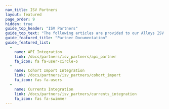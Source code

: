 ```yaml
---
nav_title: ISV Partners
layout: featured
page_order: 9
hidden: true
guide_top_header: "ISV Partners"
guide_top_text: "The following articles are provided to our Alloys ISV partners to refence when developing a market integration with the Braze platform. Please visit your corresponding partner integration document to get started!"
guide_featured_title: "Partner Documentation"
guide_featured_list:
  - 
    name: API Integration
    link: /docs/partners/isv_partners/api_partner
    fa_icon: fa fa-user-circle-o
  - 
    name: Cohort Import Integration
    link: /docs/partners/isv_partners/cohort_import
    fa_icon: fas fa-users
  - 
    name: Currents Integration
    link: /docs/partners/isv_partners/currents_integration
    fa_icon: fas fa-swimmer
---
```


<br><br>
